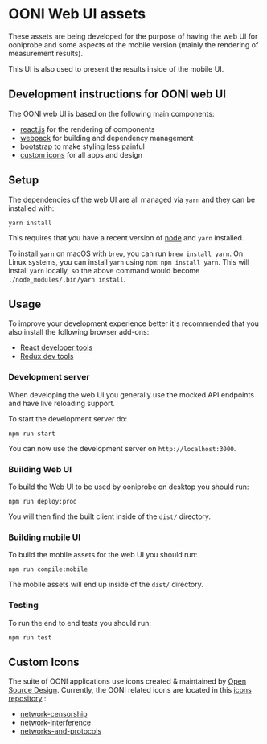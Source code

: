 # OONI Web UI assets

These assets are being developed for the purpose of having the web UI for
ooniprobe and some aspects of the mobile version (mainly the rendering of
measurement results).

This UI is also used to present the results inside of the mobile UI.

## Development instructions for OONI web UI

The OONI web UI is based on the following main components:

* [react.js](https://facebook.github.io/react/) for the rendering of components
* [webpack](https://webpack.github.io/) for building and dependency management
* [bootstrap](http://getbootstrap.com/) to make styling less painful
* [custom icons](https://github.com/thetorproject/ooni-wui#custom-icons) for all apps and design

## Setup

The dependencies of the web UI are all managed via `yarn` and they can be
installed with:

```
yarn install
```

This requires that you have a recent version of
[node](https://nodejs.org/en/download/) and `yarn` installed.

To install `yarn` on macOS with `brew`, you can run `brew install yarn`. On
Linux systems, you can install `yarn` using `npm`: `npm install yarn`. This
will install `yarn` locally, so the above command would become
`./node_modules/.bin/yarn install`.

## Usage

To improve your development experience better it's recommended that you also
install the following browser add-ons:

* [React developer tools](https://chrome.google.com/webstore/detail/react-developer-tools/)
* [Redux dev tools](https://github.com/zalmoxisus/redux-devtools-extension)

### Development server

When developing the web UI you generally use the mocked API endpoints and
have live reloading support.

To start the development server do:

```
npm run start
```

You can now use the development server on `http://localhost:3000`.

### Building Web UI

To build the Web UI to be used by ooniprobe on desktop you should run:

```
npm run deploy:prod
```

You will then find the built client inside of the `dist/` directory.

### Building mobile UI

To build the mobile assets for the web UI you should run:

```
npm run compile:mobile
```

The mobile assets will end up inside of the `dist/` directory.

### Testing

To run the end to end tests you should run:

```
npm run test
```

## Custom Icons

The suite of OONI applications use icons created & maintained by [Open Source
Design](http://opensourcedesign.net). Currently, the OONI related icons are
located in this [icons repository](https://github.com/opensourcedesign/icons) :

- [network-censorship](https://github.com/opensourcedesign/icons/tree/master/network-censorship)
- [network-interference](https://github.com/opensourcedesign/icons/tree/master/network-interference)
- [networks-and-protocols](https://github.com/opensourcedesign/icons/tree/master/networks-and-protocols)
